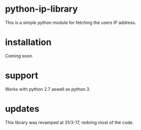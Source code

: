 # python-ip-library
This is a simple python module for fetching the users IP address.

# installation
Coming soon.

# support
Works with python 2.7 aswell as python 3.

# updates
This library was revamped at 31/3-17, redoing most of the code.
